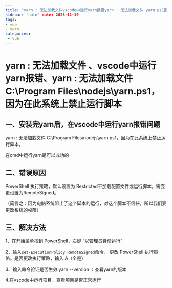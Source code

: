 ```yaml
---
title: "yarn : 无法加载文件vscode中运行yarn报错yarn : 无法加载文件 yarn.ps1因为在此系统上禁止运行脚本"
sidebar: 'auto' date: 2023-11-19
tags:
- vue 
- yarn
categories: 
 - Vue
---
```

# yarn : 无法加载文件 、vscode中运行yarn报错、yarn : 无法加载文件 C:\Program Files\nodejs\yarn.ps1，因为在此系统上禁止运行脚本

## 一、安装完yarn后，在vscode中运行yarn报错问题
yarn : 无法加载文件 C:\Program Files\nodejs\yarn.ps1，因为在此系统上禁止运行脚本。

在cmd中运行yarn是可以成功的
## 二、错误原因
PowerShell 执行策略，默认设置为 Restricted不加载配置文件或运行脚本。需变更设置为RemoteSigned。

（简言之：因为电脑系统阻止了这个脚本的运行，对这个脚本不信任，所以我们要更改系统的权限）

## 三、解决方法

1、在开始菜单找到 PowerShell，右键 “以管理员身份运行”

2、输入` set-ExecutionPolicy RemoteSigned `命令， 更改 PowerShell 执行策略。是否更改执行策略，输入 A（全是）

3、输入命令验证是否生效 yarn --version ：查看yarn的版本


4.在vscode中运行项目，查看项目是否正常运行

